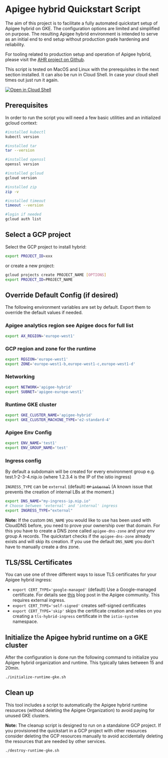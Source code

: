 # Apigee hybrid Quickstart Script

The aim of this project is to facilitate a fully automated quickstart setup of
Apigee hybrid on GKE. The configuration options are limited and simplified on
purpose. The resulting Apigee hybrid environment is intended to serve as an
initial end to end setup without production grade hardening and reliability.

For tooling related to production setup and operation of Apigee hybrid, please
visit the [AHR project on Github](https://github.com/apigee/ahr).

This script is tested on MacOS and Linux with the prerequisites in the next
section installed. It can also be run in Cloud Shell. In case your cloud shell
times out just run it again.

[![Open in Cloud Shell](https://gstatic.com/cloudssh/images/open-btn.svg)](https://ssh.cloud.google.com/cloudshell/editor?cloudshell_git_repo=https://github.com/apigee/devrel&cloudshell_workspace=tools/hybrid-quickstart&cloudshell_tutorial=README.md)

## Prerequisites

In order to run the script you will need a few basic utilities and an
initialized gcloud context:

```bash
#installed kubectl
kubectl version

#installed tar
tar --version

#installed openssl
openssl version

#installed gcloud
gcloud version

#installed zip
zip -v

#installed timeout
timeout --version

#login if needed
gcloud auth list
```

## Select a GCP project

Select the GCP project to install hybrid:

```sh
export PROJECT_ID=xxx
```

or create a new project:

```sh
gcloud projects create PROJECT_NAME [OPTIONS]
export PROJECT_ID=PROJECT_NAME
```

## Override Default Config (if desired)

The following environment variables are set by default.
Export them to override the default values if needed.

### Apigee analytics region see Apigee docs for full list

```sh
export AX_REGION='europe-west1'
```

### GCP region and zone for the runtime

```sh
export REGION='europe-west1'
export ZONE='europe-west1-b,europe-west1-c,europe-west1-d'
```

### Networking

```sh
export NETWORK='apigee-hybrid'
export SUBNET='apigee-europe-west1'
```

### Runtime GKE cluster

```sh
export GKE_CLUSTER_NAME='apigee-hybrid'
export GKE_CLUSTER_MACHINE_TYPE='e2-standard-4'
```

### Apigee Env Config

```sh
export ENV_NAME='test1'
export ENV_GROUP_NAME='test'
```

### Ingress config

By default a subdomain will be created for every environment group
e.g. test.1-2-3-4.nip.io (where 1.2.3.4 is the IP of the istio ingress)

`INGRESS_TYPE` can be `external` (default) ~~or `internal`~~
(A known issue that prevents the creation of internal LBs at the moment.)

```sh
export DNS_NAME="my-ingress-ip.nip.io"
# Choose between 'external' and 'internal' ingress
export INGRESS_TYPE="external"
```

**Note:** If the custom `DNS_NAME` you would like to use has been used with
CloudDNS before, you need to prove your ownership over that domain. For this
you have to create a DNS zone called `apigee-dns-zone` and your env group A
records. The quickstart checks if the `apigee-dns-zone` already exists and will
skip its creation.
If you use the default `DNS_NAME` you don't have to manually create a dns zone.

## TLS/SSL Certificates

You can use one of three different ways to issue TLS certificates for your
Apigee hybrid ingress:

- `export CERT_TYPE='google-managed'` (default) Use a Google-managed certificate.
  For details see [this](https://www.googlecloudcommunity.com/gc/Cloud-Product-Articles/Apigee-hybrid-ingress-Three-different-options-to-expose-your/ta-p/79149)
  blog post in the Apigee community. This requires external ingress.
- `export CERT_TYPE='self-signed'` creates self-signed certificates
- `export CERT_TYPE='skip'` skips the certificate creation and relies on you
  creating a `tls-hybrid-ingress` certificate in the `istio-system` namespace.

## Initialize the Apigee hybrid runtime on a GKE cluster

After the configuration is done run the following command to initialize you
Apigee hybrid organization and runtime. This typically takes between 15 and
20min.

```sh
./initialize-runtime-gke.sh
```

## Clean up

This tool includes a script to automatically the Apigee hybrid runtime
resources (without deleting the Apigee Organization) to avoid paying
for unused GKE clusters.

**Note:** The cleanup script is designed to run on a standalone GCP project.
If you provisioned the quickstart in a GCP project with other resources
consider deleting the GCP resources manually to avoid accidentally deleting
the resources that are needed by other services.

```sh
./destroy-runtime-gke.sh
```
